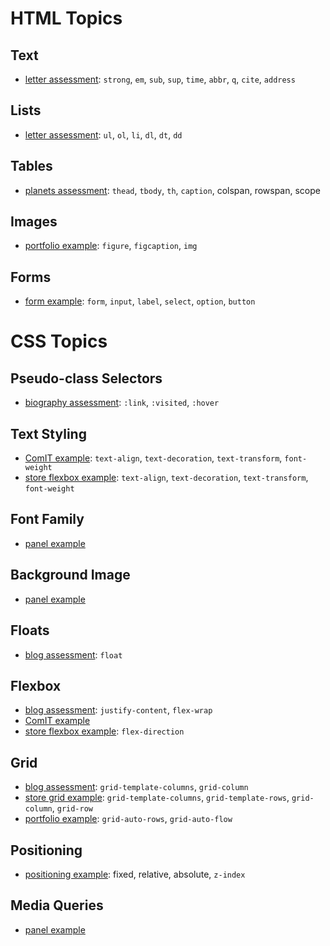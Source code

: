 # HTML Topics

## Text
- [letter assessment](letter-assessment): `strong`, `em`, `sub`, `sup`, `time`, `abbr`, `q`, `cite`, `address`

## Lists
- [letter assessment](letter-assessment): `ul`, `ol`, `li`, `dl`, `dt`, `dd`

## Tables
- [planets assessment](planets-assessment): `thead`, `tbody`, `th`, `caption`, colspan, rowspan, scope 

## Images
- [portfolio example](portfolio-example): `figure`, `figcaption`, `img`

## Forms
- [form example](form-example): `form`, `input`, `label`, `select`, `option`, `button`


# CSS Topics

## Pseudo-class Selectors
- [biography assessment](biography-assessment): `:link`, `:visited`, `:hover`

## Text Styling
- [ComIT example](comit-example): `text-align`, `text-decoration`, `text-transform`, `font-weight`
- [store flexbox example](store-flexbox-example): `text-align`, `text-decoration`, `text-transform`, `font-weight`

## Font Family 
- [panel example](panel-example)

## Background Image
- [panel example](panel-example)

## Floats
- [blog assessment](blog-assessment): `float`

## Flexbox
- [blog assessment](blog-assessment): `justify-content`, `flex-wrap`
- [ComIT example](comit-example)
- [store flexbox example](store-flexbox-example): `flex-direction`

## Grid
- [blog assessment](blog-assessment): `grid-template-columns`, `grid-column`
- [store grid example](store-grid-example): `grid-template-columns`, `grid-template-rows`, `grid-column`, `grid-row`
- [portfolio example](portfolio-example): `grid-auto-rows`, `grid-auto-flow`

## Positioning
- [positioning example](positioning-example): fixed, relative, absolute, `z-index`

## Media Queries
- [panel example](panel-example)
